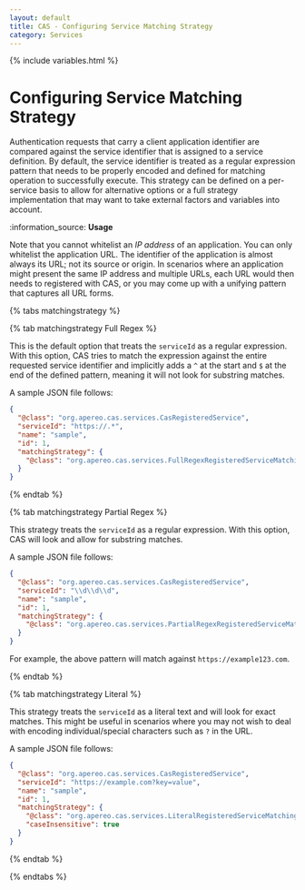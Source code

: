 ```yaml
---
layout: default
title: CAS - Configuring Service Matching Strategy
category: Services
---
```


{% include variables.html %}

# Configuring Service Matching Strategy

Authentication requests that carry a client application identifier are compared against the service identifier
that is assigned to a service definition. By default, the service identifier is treated as a regular expression pattern
that needs to be properly encoded and defined for matching operation to successfully execute. This strategy can be
defined on a per-service basis to allow for alternative options or a full strategy implementation that may want to
take external factors and variables into account.

<div class="alert alert-info">:information_source: <strong>Usage</strong><p>
Note that you cannot whitelist an <i>IP address</i> of an application. You can only whitelist the application URL. 
The identifier of the application is almost always its URL; not its source or origin. 
In scenarios where an application might present the same IP address and multiple URLs, each URL would then
needs to registered with CAS, or you may come up with a unifying pattern that captures all URL forms.
</p></div>

{% tabs matchingstrategy %}

{% tab matchingstrategy Full Regex %}

This is the default option that treats the `serviceId` as a regular expression. With this option,
CAS tries to match the expression against the entire requested service identifier and implicitly
adds a `^` at the start and `$` at the end of the defined pattern, meaning it will not look for substring matches.

A sample JSON file follows:

```json
{
  "@class": "org.apereo.cas.services.CasRegisteredService",
  "serviceId": "https://.*",
  "name": "sample",
  "id": 1,
  "matchingStrategy": {
    "@class": "org.apereo.cas.services.FullRegexRegisteredServiceMatchingStrategy"
  }
}
```

{% endtab %}

{% tab matchingstrategy Partial Regex %}

This strategy treats the `serviceId` as a regular expression. With this option, CAS will look and allow for substring matches.

A sample JSON file follows:

```json
{
  "@class": "org.apereo.cas.services.CasRegisteredService",
  "serviceId": "\\d\\d\\d",
  "name": "sample",
  "id": 1,
  "matchingStrategy": {
    "@class": "org.apereo.cas.services.PartialRegexRegisteredServiceMatchingStrategy"
  }
}
```

For example, the above pattern will match against `https://example123.com`.

{% endtab %}


{% tab matchingstrategy Literal %}

This strategy treats the `serviceId` as a literal text and will look for exact matches. This might be useful in scenarios where you
may not wish to deal with encoding individual/special characters such as `?` in the URL.

A sample JSON file follows:

```json
{
  "@class": "org.apereo.cas.services.CasRegisteredService",
  "serviceId": "https://example.com?key=value",
  "name": "sample",
  "id": 1,
  "matchingStrategy": {
    "@class": "org.apereo.cas.services.LiteralRegisteredServiceMatchingStrategy",
    "caseInsensitive": true
  }
}
```

{% endtab %}

{% endtabs %}
